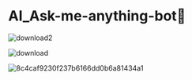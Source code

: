 # AI_Ask-me-anything-bot🤖
![download2](https://user-images.githubusercontent.com/59758205/92117309-ac8d8800-ee12-11ea-97b3-72559cfdb67e.jpg)

![download](https://user-images.githubusercontent.com/59758205/92117029-43a61000-ee12-11ea-92c5-99c4de255117.png)

![8c4caf9230f237b6166dd0b6a81434a1](https://user-images.githubusercontent.com/59758205/92116418-6edc2f80-ee11-11ea-86ac-18289538aebc.png)
